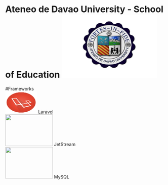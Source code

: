 # Ateneo de Davao University - School of Education <img src="https://github.com/DcBBlvr21/itelective3-web/blob/main/AdDU%20Logo.png" width=300 height=200>
#Frameworks <br>
<img src="https://github.com/DcBBlvr21/itelective3-web/blob/main/Laravel%20Logo.png" width= 100 height=70> Laravel <br>
<img src="" width=150 height=100> JetStream <br>
<img src="" width=150 height=100> MySQL
